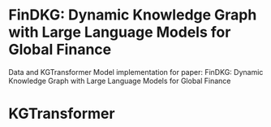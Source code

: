 # FinDKG: Dynamic Knowledge Graph with Large Language Models for Global Finance

Data and KGTransformer Model implementation for paper: FinDKG: Dynamic Knowledge Graph with Large Language Models for Global Finance


# KGTransformer